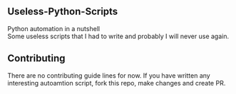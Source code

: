 ## Useless-Python-Scripts
Python automation in a nutshell<br/>
Some useless scripts that I had to write and probably I will never use again.

## Contributing
There are no contributing guide lines for now. If you have written any interesting autoamtion script, fork this repo, make changes and create PR. 

